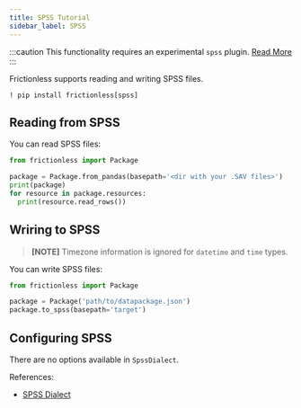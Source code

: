 ```yaml
---
title: SPSS Tutorial
sidebar_label: SPSS
---
```


:::caution
This functionality requires an experimental `spss` plugin. [Read More](../references/plugins-reference.md)
:::

Frictionless supports reading and writing SPSS files.

```shell
! pip install frictionless[spss]
```


## Reading from SPSS

You can read SPSS files:

```python
from frictionless import Package

package = Package.from_pandas(basepath='<dir with your .SAV files>')
print(package)
for resource in package.resources:
  print(resource.read_rows())
```


## Wriring to SPSS

> **[NOTE]** Timezone information is ignored for `datetime` and `time` types.

You can write SPSS files:

```python
from frictionless import Package

package = Package('path/to/datapackage.json')
package.to_spss(basepath='target')
```


## Configuring SPSS

There are no options available in `SpssDialect`.

References:
- [SPSS Dialect](https://frictionlessdata.io/tooling/python/dialects-reference/#spss)
